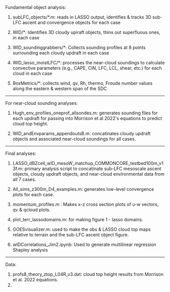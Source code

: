 
Fundamental object analysis:

1) subLFC_objects/*.m:  reads in LASSO output, identifies & tracks 3D sub-LFC ascent and convergence objects for each case

2) WID/*:  Identifies 3D cloudy upiraft objects, thins out superfluous ones, in each case

3) WID_soundinggrabbers/*:  Collects sounding profiles at 8 points surrounding each cloudy updraft in each case

4) WID_lasso_moistLFC/*: processes the near-cloud soundings to calculate convective parameters (e.g., CAPE, CIN, LFC, LCL, shear, etc.) for each cloud in each case

5) BoxMetrics/*: collects wind, qv, Rh, thermo, Froude number values along the eastern & western span of the SDC 



______________________________________________________________
For near-cloud sounding analyses:

1) Hugh_env_profiles_oneprof_allsondes.m: generates sounding files for each updraft for passing into Morrison et al 2022's equations to predict cloud top height.

2) WID_andEnvparams_appendoutsB.m: concatinates cloudy updraft objects and associated near-cloud soundings for all cases. 





_____________________________________________________________
Final analyses:

1) LASSO_dBZcell_wID_mesoW_matchup_COMMONCORE_testbed100m_v13f.m: primary analysis script to concatinate sub-LFC mesoscale ascent objects, cloudy updraft objects, and near-cloud environmental data from all 7 cases.

2) All_sims_z300m_D4_examples.m:  generates low-level convergence plots for each case.

3) momentum_profiles.m : Makes x-z cross section plots of u-w vectors, qv & qcloud plots.

4) plot_terr_lassodomains.m: for making figure 1 - lasso domains.

5) GOESvisualizer.m: used to make the obs & LASSO cloud top maps relative to terrain and the sub-LFC ascent object figure.

6) wIDCorrelations_Jim2.ipynb: Used to generate multilinear regression Shapley analysis


_____________________________________________________________
Data: 

1) profs8_theory_ztop_L04R_v3.dat: cloud top height results from Morrison et al. 2022 equations.
2) 
